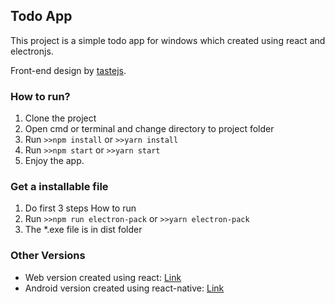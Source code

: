 ## Todo App 

This project is a simple todo app for windows which created using react and electronjs.

Front-end design by [tastejs](https://github.com/tastejs/todomvc-app-css).

### How to run?

1. Clone the project
2. Open cmd or terminal and change directory to project folder
3. Run `>>npm install` or `>>yarn install`
4. Run `>>npm start` or `>>yarn start`
5. Enjoy the app.

### Get a installable file

1. Do first 3 steps How to run
2. Run `>>npm run electron-pack` or `>>yarn electron-pack`
3. The *.exe file is in dist folder 


### Other Versions

* Web version created using react: [Link](https://github.com/FarnaamSamadi/todoforweb)
* Android version created using react-native: [Link](https://github.com/FarnaamSamadi/todoforphone)

